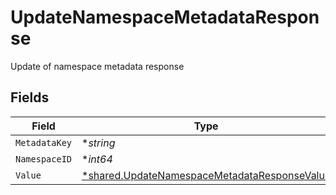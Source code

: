 # UpdateNamespaceMetadataResponse

Update of namespace metadata response


## Fields

| Field                                                                                                       | Type                                                                                                        | Required                                                                                                    | Description                                                                                                 |
| ----------------------------------------------------------------------------------------------------------- | ----------------------------------------------------------------------------------------------------------- | ----------------------------------------------------------------------------------------------------------- | ----------------------------------------------------------------------------------------------------------- |
| `MetadataKey`                                                                                               | **string*                                                                                                   | :heavy_minus_sign:                                                                                          | N/A                                                                                                         |
| `NamespaceID`                                                                                               | **int64*                                                                                                    | :heavy_minus_sign:                                                                                          | N/A                                                                                                         |
| `Value`                                                                                                     | [*shared.UpdateNamespaceMetadataResponseValue](../../models/shared/updatenamespacemetadataresponsevalue.md) | :heavy_minus_sign:                                                                                          | N/A                                                                                                         |